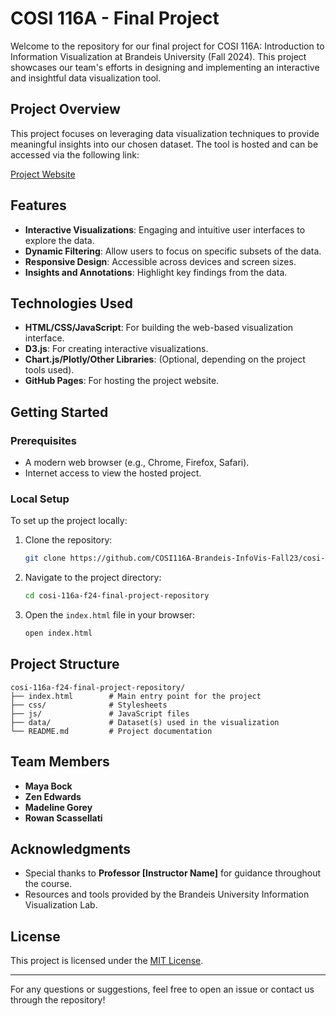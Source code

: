 # COSI 116A - Final Project

Welcome to the repository for our final project for COSI 116A: Introduction to Information Visualization at Brandeis University (Fall 2024). This project showcases our team's efforts in designing and implementing an interactive and insightful data visualization tool.

## Project Overview

This project focuses on leveraging data visualization techniques to provide meaningful insights into our chosen dataset. The tool is hosted and can be accessed via the following link:

[Project Website](https://cosi116a-brandeis-infovis-fall23.github.io/cosi-116a-f24-final-project-repository/)

## Features

- **Interactive Visualizations**: Engaging and intuitive user interfaces to explore the data.
- **Dynamic Filtering**: Allow users to focus on specific subsets of the data.
- **Responsive Design**: Accessible across devices and screen sizes.
- **Insights and Annotations**: Highlight key findings from the data.

## Technologies Used

- **HTML/CSS/JavaScript**: For building the web-based visualization interface.
- **D3.js**: For creating interactive visualizations.
- **Chart.js/Plotly/Other Libraries**: (Optional, depending on the project tools used).
- **GitHub Pages**: For hosting the project website.

## Getting Started

### Prerequisites

- A modern web browser (e.g., Chrome, Firefox, Safari).
- Internet access to view the hosted project.

### Local Setup

To set up the project locally:

1. Clone the repository:

    ```bash
    git clone https://github.com/COSI116A-Brandeis-InfoVis-Fall23/cosi-116a-f24-final-project-repository.git
    ```

2. Navigate to the project directory:

    ```bash
    cd cosi-116a-f24-final-project-repository
    ```

3. Open the `index.html` file in your browser:

    ```bash
    open index.html
    ```

## Project Structure

```
cosi-116a-f24-final-project-repository/
├── index.html        # Main entry point for the project
├── css/              # Stylesheets
├── js/               # JavaScript files
├── data/             # Dataset(s) used in the visualization
└── README.md         # Project documentation
```

## Team Members

- **Maya Bock**
- **Zen Edwards**
- **Madeline Gorey**
- **Rowan Scassellati**

## Acknowledgments

- Special thanks to **Professor [Instructor Name]** for guidance throughout the course.
- Resources and tools provided by the Brandeis University Information Visualization Lab.

## License

This project is licensed under the [MIT License](LICENSE).

---

For any questions or suggestions, feel free to open an issue or contact us through the repository!
